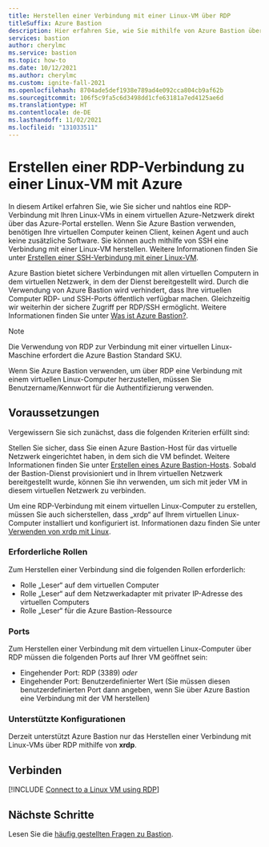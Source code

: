 ```yaml
---
title: Herstellen einer Verbindung mit einer Linux-VM über RDP
titleSuffix: Azure Bastion
description: Hier erfahren Sie, wie Sie mithilfe von Azure Bastion über RDP eine Verbindung mit einer Linux-VM herstellen.
services: bastion
author: cherylmc
ms.service: bastion
ms.topic: how-to
ms.date: 10/12/2021
ms.author: cherylmc
ms.custom: ignite-fall-2021
ms.openlocfilehash: 8704ade5def1938e789ad4e092cca804cb9af62b
ms.sourcegitcommit: 106f5c9fa5c6d3498dd1cfe63181a7ed4125ae6d
ms.translationtype: HT
ms.contentlocale: de-DE
ms.lasthandoff: 11/02/2021
ms.locfileid: "131033511"
---
```

# <a name="create-an-rdp-connection-to-a-linux-vm-using-azure"></a>Erstellen einer RDP-Verbindung zu einer Linux-VM mit Azure 

In diesem Artikel erfahren Sie, wie Sie sicher und nahtlos eine RDP-Verbindung mit Ihren Linux-VMs in einem virtuellen Azure-Netzwerk direkt über das Azure-Portal erstellen. Wenn Sie Azure Bastion verwenden, benötigen Ihre virtuellen Computer keinen Client, keinen Agent und auch keine zusätzliche Software. Sie können auch mithilfe von SSH eine Verbindung mit einer Linux-VM herstellen. Weitere Informationen finden Sie unter [Erstellen einer SSH-Verbindung mit einer Linux-VM](bastion-connect-vm-ssh-linux.md).

Azure Bastion bietet sichere Verbindungen mit allen virtuellen Computern in dem virtuellen Netzwerk, in dem der Dienst bereitgestellt wird. Durch die Verwendung von Azure Bastion wird verhindert, dass Ihre virtuellen Computer RDP- und SSH-Ports öffentlich verfügbar machen. Gleichzeitig wir weiterhin der sichere Zugriff per RDP/SSH ermöglicht. Weitere Informationen finden Sie unter [Was ist Azure Bastion?](bastion-overview.md).

> [!NOTE]
> Die Verwendung von RDP zur Verbindung mit einer virtuellen Linux-Maschine erfordert die Azure Bastion Standard SKU.
>

Wenn Sie Azure Bastion verwenden, um über RDP eine Verbindung mit einem virtuellen Linux-Computer herzustellen, müssen Sie Benutzername/Kennwort für die Authentifizierung verwenden.

## <a name="prerequisites"></a>Voraussetzungen

Vergewissern Sie sich zunächst, dass die folgenden Kriterien erfüllt sind:

Stellen Sie sicher, dass Sie einen Azure Bastion-Host für das virtuelle Netzwerk eingerichtet haben, in dem sich die VM befindet. Weitere Informationen finden Sie unter [Erstellen eines Azure Bastion-Hosts](tutorial-create-host-portal.md). Sobald der Bastion-Dienst provisioniert und in Ihrem virtuellen Netzwerk bereitgestellt wurde, können Sie ihn verwenden, um sich mit jeder VM in diesem virtuellen Netzwerk zu verbinden.

Um eine RDP-Verbindung mit einem virtuellen Linux-Computer zu erstellen, müssen Sie auch sicherstellen, dass „xrdp“ auf Ihrem virtuellen Linux-Computer installiert und konfiguriert ist. Informationen dazu finden Sie unter [Verwenden von xrdp mit Linux](../virtual-machines/linux/use-remote-desktop.md).

### <a name="required-roles"></a>Erforderliche Rollen

Zum Herstellen einer Verbindung sind die folgenden Rollen erforderlich:

* Rolle „Leser“ auf dem virtuellen Computer
* Rolle „Leser“ auf dem Netzwerkadapter mit privater IP-Adresse des virtuellen Computers
* Rolle „Leser“ für die Azure Bastion-Ressource

### <a name="ports"></a>Ports

Zum Herstellen einer Verbindung mit dem virtuellen Linux-Computer über RDP müssen die folgenden Ports auf Ihrer VM geöffnet sein:

* Eingehender Port: RDP (3389) *oder*
* Eingehender Port: Benutzerdefinierter Wert (Sie müssen diesen benutzerdefinierten Port dann angeben, wenn Sie über Azure Bastion eine Verbindung mit der VM herstellen)

### <a name="supported-configurations"></a>Unterstützte Konfigurationen

Derzeit unterstützt Azure Bastion nur das Herstellen einer Verbindung mit Linux-VMs über RDP mithilfe von **xrdp**.

## <a name="connect"></a><a name="rdp"></a>Verbinden

[!INCLUDE [Connect to a Linux VM using RDP](../../includes/bastion-vm-rdp-linux.md)]
 
## <a name="next-steps"></a>Nächste Schritte

Lesen Sie die [häufig gestellten Fragen zu Bastion](bastion-faq.md).
